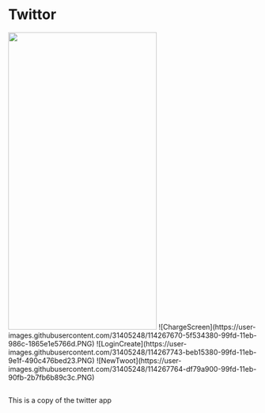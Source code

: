 # Twittor
<img src="https://user-images.githubusercontent.com/31405248/114267670-5f534380-99fd-11eb-986c-1865e1e5766d.PNG" width="300" height="600"/>
![ChargeScreen](https://user-images.githubusercontent.com/31405248/114267670-5f534380-99fd-11eb-986c-1865e1e5766d.PNG)
![LoginCreate](https://user-images.githubusercontent.com/31405248/114267743-beb15380-99fd-11eb-9e1f-490c476bed23.PNG)
![NewTwoot](https://user-images.githubusercontent.com/31405248/114267764-df79a900-99fd-11eb-90fb-2b7fb6b89c3c.PNG)





##
This is a copy of the twitter app
